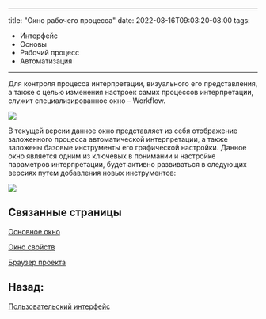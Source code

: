 
---
title: "Окно рабочего процесса"
date: 2022-08-16T09:03:20-08:00
tags:
- Интерфейс
- Основы
- Рабочий процесс
- Автоматизация
---


Для контроля процесса интерпретации, визуального его представления, а также с целью изменения настроек самих процессов интерпретации, служит специализированное окно – Workflow.

![](http://gamma-wellbore.com/wp-content/uploads/2023/02/image58.png)

В текущей версии данное окно представляет из себя отображение заложенного процесса автоматической интерпретации, а также заложены базовые инструменты его графической настройки. Данное окно является одним из ключевых в понимании и настройке параметров интерпретации, будет активно развиваться в следующих версиях путем добавления новых инструментов:

![](http://gamma-wellbore.com/wp-content/uploads/2023/02/image59.png)



## Связанные страницы

[Основное окно](Пользовательский%20интерфейс/Основное%20окно.md)

[Окно свойств](Пользовательский%20интерфейс/Окно%20свойств.md)

[Браузер проекта](Пользовательский%20интерфейс/Браузер%20проекта.md)

## Назад:

[Пользовательский интерфейс](Пользовательский%20интерфейс/Пользовательский%20интерфейс.md)